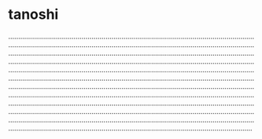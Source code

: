 # tanoshi

...............................................................................................................................................................................................................................................................................................................................................................................................................................................................................................................................................................................................................................................................................................................................................................................................................................................................................................................................................................................................................................................................................................................................................................................................................................................................................................................................................................................................................................................................................................................................................